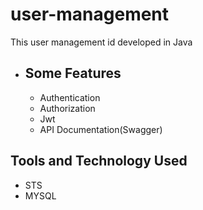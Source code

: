 # user-management
This user management id developed in Java
* Some Features
  -------------
  - Authentication
  - Authorization
  - Jwt
  - API Documentation(Swagger)
    
Tools and Technology Used
-------------------------
- STS
- MYSQL

